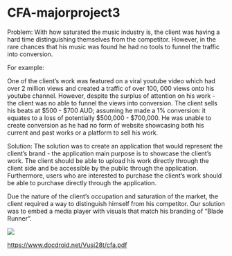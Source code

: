 # CFA-majorproject3

Problem: With how saturated the music industry is, the client was having a hard time distinguishing themselves from the competitor. However, in the rare chances that his music was found he had no tools to funnel the traffic into conversion.  

For example:

One of the client’s work was featured on a viral youtube video which had over 2 million views and created a traffic of over 100, 000 views onto his youtube channel. However, despite the surplus of attention on his work - the client was no able to funnel the views into conversion. The client sells his beats at $500 - $700 AUD; assuming he made a 1% conversion: it equates to a loss of potentially $500,000 - $700,000. He was unable to create conversion as he had no form of website showcasing both his current and past works or a platform to sell his work. 

Solution: The solution was to create an application that would represent the client’s brand - the application main purpose is to showcase the client’s work.  The client should be able to upload his work directly through the client side and be accessible by the public through the application.  Furthermore, users who are interested to purchase the client’s work should be able to purchase directly through the application. 

Due the nature of the client’s occupation and saturation of the market, the client required a way to distinguish himself from his competitor. Our solution was to embed a media player with visuals that match his branding of “Blade Runner”. 

<img src="http://i.imgur.com/Oc5EMNl.png" >

<embed>https://www.docdroid.net/Vusj28t/cfa.pdf</embed>
